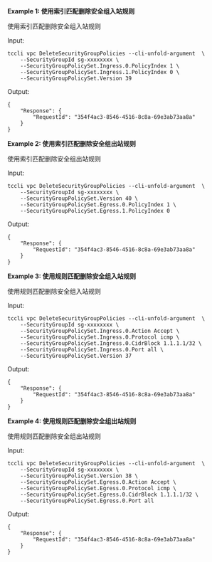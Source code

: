 **Example 1: 使用索引匹配删除安全组入站规则**

使用索引匹配删除安全组入站规则

Input: 

```
tccli vpc DeleteSecurityGroupPolicies --cli-unfold-argument  \
    --SecurityGroupId sg-xxxxxxxx \
    --SecurityGroupPolicySet.Ingress.0.PolicyIndex 1 \
    --SecurityGroupPolicySet.Ingress.1.PolicyIndex 0 \
    --SecurityGroupPolicySet.Version 39
```

Output: 
```
{
    "Response": {
        "RequestId": "354f4ac3-8546-4516-8c8a-69e3ab73aa8a"
    }
}
```

**Example 2: 使用索引匹配删除安全组出站规则**

使用索引匹配删除安全组出站规则

Input: 

```
tccli vpc DeleteSecurityGroupPolicies --cli-unfold-argument  \
    --SecurityGroupId sg-xxxxxxxx \
    --SecurityGroupPolicySet.Version 40 \
    --SecurityGroupPolicySet.Egress.0.PolicyIndex 1 \
    --SecurityGroupPolicySet.Egress.1.PolicyIndex 0
```

Output: 
```
{
    "Response": {
        "RequestId": "354f4ac3-8546-4516-8c8a-69e3ab73aa8a"
    }
}
```

**Example 3: 使用规则匹配删除安全组入站规则**

使用规则匹配删除安全组入站规则

Input: 

```
tccli vpc DeleteSecurityGroupPolicies --cli-unfold-argument  \
    --SecurityGroupId sg-xxxxxxxx \
    --SecurityGroupPolicySet.Ingress.0.Action Accept \
    --SecurityGroupPolicySet.Ingress.0.Protocol icmp \
    --SecurityGroupPolicySet.Ingress.0.CidrBlock 1.1.1.1/32 \
    --SecurityGroupPolicySet.Ingress.0.Port all \
    --SecurityGroupPolicySet.Version 37
```

Output: 
```
{
    "Response": {
        "RequestId": "354f4ac3-8546-4516-8c8a-69e3ab73aa8a"
    }
}
```

**Example 4: 使用规则匹配删除安全组出站规则**

使用规则匹配删除安全组出站规则

Input: 

```
tccli vpc DeleteSecurityGroupPolicies --cli-unfold-argument  \
    --SecurityGroupId sg-xxxxxxxx \
    --SecurityGroupPolicySet.Version 38 \
    --SecurityGroupPolicySet.Egress.0.Action Accept \
    --SecurityGroupPolicySet.Egress.0.Protocol icmp \
    --SecurityGroupPolicySet.Egress.0.CidrBlock 1.1.1.1/32 \
    --SecurityGroupPolicySet.Egress.0.Port all
```

Output: 
```
{
    "Response": {
        "RequestId": "354f4ac3-8546-4516-8c8a-69e3ab73aa8a"
    }
}
```

